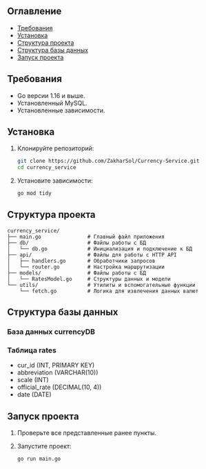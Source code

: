 ## Оглавление
- [Требования](#требования)
- [Установка](#установка)
- [Структура проекта](#структура-проекта)
- [Структура базы данных](#структура-базы-данных)
- [Запуск проекта](#запуск-проекта)

## Требования
- Go версии 1.16 и выше.
- Установленный MySQL.
- Установленные зависимости.

## Установка

1. Клонируйте репозиторий:

   ```bash
   git clone https://github.com/ZakharSol/Currency-Service.git
   cd currency_service

2. Установите зависимости:

   ```bash
   go mod tidy

## Структура проекта

```
currency_service/
├── main.go               # Главный файл приложения
├── db/                   # Файлы работы с БД
│   └── db.go             # Инициализация и подключение к БД
├── api/                  # Файлы для работы с HTTP API
│   ├── handlers.go       # Обработчики запросов
│   └── router.go         # Настройка маршрутизации
├── models/               # Файлы работы с БД
│   └── RatesModel.go     # Структуры данных и модели
└── utils/                # Утилиты и вспомогательные функции
    └── fetch.go          # Логика для извлечения данных валют
```

## Структура базы данных
### База данных currencyDB
### Таблица rates
- cur_id (INT, PRIMARY KEY)
- abbreviation (VARCHAR(10))
- scale (INT)
- official_rate (DECIMAL(10, 4))
- date (DATE)

## Запуск проекта

1. Проверьте все представленные ранее пункты.
2. Запустите проект:

   ```bash
   go run main.go


